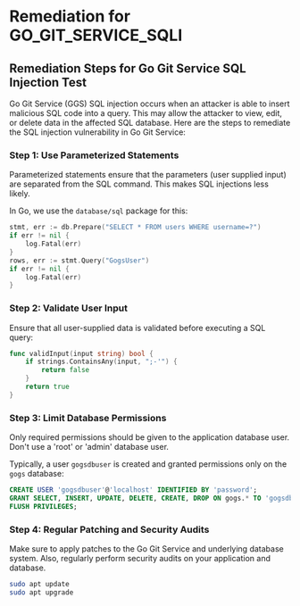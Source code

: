 # Remediation for GO_GIT_SERVICE_SQLI

## Remediation Steps for Go Git Service SQL Injection Test

Go Git Service (GGS) SQL injection occurs when an attacker is able to insert malicious SQL code into a query. This may allow the attacker to view, edit, or delete data in the affected SQL database. Here are the steps to remediate the SQL injection vulnerability in Go Git Service:

### Step 1: Use Parameterized Statements
Parameterized statements ensure that the parameters (user supplied input) are separated from the SQL command. This makes SQL injections less likely.

In Go, we use the `database/sql` package for this:

```go
stmt, err := db.Prepare("SELECT * FROM users WHERE username=?")
if err != nil {
    log.Fatal(err)
}
rows, err := stmt.Query("GogsUser")
if err != nil {
    log.Fatal(err)
}
```

### Step 2: Validate User Input
Ensure that all user-supplied data is validated before executing a SQL query:

```go
func validInput(input string) bool {
    if strings.ContainsAny(input, ";-'") {
        return false
    }
    return true
}
```

### Step 3: Limit Database Permissions
Only required permissions should be given to the application database user. Don't use a 'root' or 'admin' database user.

Typically, a user `gogsdbuser` is created and granted permissions only on the `gogs` database:

```sql
CREATE USER 'gogsdbuser'@'localhost' IDENTIFIED BY 'password';
GRANT SELECT, INSERT, UPDATE, DELETE, CREATE, DROP ON gogs.* TO 'gogsdbuser'@'localhost';
FLUSH PRIVILEGES;
```

### Step 4: Regular Patching and Security Audits
Make sure to apply patches to the Go Git Service and underlying database system. Also, regularly perform security audits on your application and database.

```bash
sudo apt update
sudo apt upgrade
```